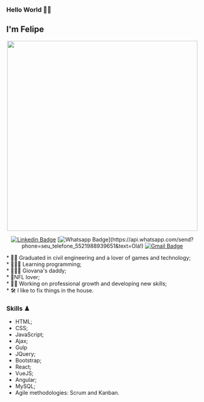 ### Hello World  🖖🏼 

## I'm Felipe
<div align="center">
<img src="https://user-images.githubusercontent.com/86786820/124285922-cd069b80-db24-11eb-8e3d-5e4ae00e902a.jpg" width="500px"/>
</div>


<div align="center">
  
[![Linkedin Badge](https://img.shields.io/badge/-LinkedIn-blue?style=flat-square&logo=Linkedin&logoColor=white&link=https://www.linkedin.com/in/felipe-polycarpo-marcondes/)](https://www.linkedin.com/in/felipe-polycarpo-marcondes/)
[![Whatsapp Badge](https://img.shields.io/badge/-Whatsapp-4CA143?style=flat-square&labelColor=4CA143&logo=whatsapp&logoColor=white&link=https://api.whatsapp.com/send?phone=seu_telefone_552198893965&text=Olá!)](https://api.whatsapp.com/send?phone=seu_telefone_5521988939651&text=Olá!)
[![Gmail Badge](https://img.shields.io/badge/-Gmail-c14438?style=flat-square&logo=Gmail&logoColor=white&link=mailto:felipe.polycarpo.marcondes@gmail.com)](mailto:felipe.polycarpo.marcondes@gmail.com)
</div> 


<div>
*  👷🏻 Graduated in civil engineering and a lover of games and technology;<br>
*  👨🏻‍💻 Learning programming;<br>
* 👨‍👩‍👧 Giovana's daddy;<br>
* 🏈NFL lover;<br>
* 💪🏼 Working on professional growth and developing new skills;<br>
* 🛠 I like to fix things in the house.
  </div>

### Skills ♟

* HTML;<br>
* CSS;<br>
* JavaScript;<br>
* Ajax;<br>
* Gulp<br>
* JQuery;<br>
* Bootstrap;<br>
* React;<br>
* VueJS;<br>
* Angular;<br>
* MySQL;<br>
* Agile methodologies: Scrum and Kanban.

